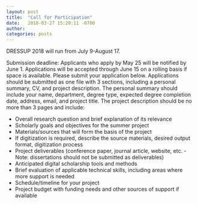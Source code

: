 ```yaml
---
layout: post
title:  "Call for Participation"
date:   2018-03-27 15:20:11 -0700
author: 
categories: posts
---
```

DRESSUP 2018 will run from July 9-August 17. 

Submission deadline: Applicants who apply by May 25 will be notified by June 1. Applications will be accepted through June 15 on a rolling basis if space is available. Please submit your application below. Applications should be submitted as one file with 3 sections, including a personal summary, CV, and project description. The personal summary should include your name, department, degree type, expected degree completion date, address, email, and project title. The project description should be no more than 3 pages and include:

* Overall research question and brief explanation of its relevance
* Scholarly goals and objectives for the summer project
* Materials/sources that will form the basis of the project
* If digitization is required, describe the source materials, desired output format, digitization process
* Project deliverables (conference paper, journal article, website, etc. - Note: dissertations should not be submitted as deliverables)
* Anticipated digital scholarship tools and methods
* Brief evaluation of applicable technical skills, including areas where more support is needed
* Schedule/timeline for your project
* Project budget with funding needs and other sources of support if available


